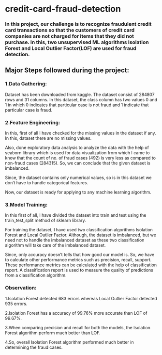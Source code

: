 # credit-card-fraud-detection

### In this project, our challenge is to recognize fraudulent credit card transactions so that the customers of credit card companies are not charged for items that they did not purchase. In this, two unsupervised ML algorithms Isolation Forest and Local Outlier Factor(LOF) are used for fraud detection.

## Major Steps followed during the project:

### 1.Data Gathering:

Dataset has been downloaded from kaggle. The dataset consist of 284807 rows and 31 columns. In this dataset, the class column has two values 0 and 1 in which 0 indicates that particular case is not fraud and 1 indicate that particular case is fraud.

### 2.Feature Engineering:

In this, first of all I have checked for the missing values in the dataset if any. In this, dataset there are no missing values.

Also, done exploratory data analysis to analyze the data with the help of seaborn library which is used for data visualization from which I came to know that the count of no. of fraud cases (492) is very less as compared to non-fraud cases (284315).
So, we can conclude that the given dataset is imbalanced.

Since, the dataset contains only numerical values, so is in this dataset we don’t have to handle categorical features.

Now, our dataset is ready for applying to any machine learning algorithm.

### 3.Model Training:

In this first of all, I have divided the dataset into train and test using the train_test_split method of sklearn library.

For training the dataset, I have used two classification algorithms Isolation Forest and Local Outlier Factor. Although, the dataset is imbalanced, but we need not to handle the imbalanced dataset as these two classification algorithm will take care of the imbalanced dataset.

Since, only accuracy doesn’t tells that how good our model is. So, we have to calculate other performance metrics such as precision, recall, support. These performance metrics can be calculated with the help of classification report.
A classification report is used to measure the quality of predictions from a classification algorithm.

### Observation:

1.Isolation Forest detected 683 errors whereas Local Outlier Factor detected 935 errors.

2.Isolation Forest has a accuracy of 99.76% more accurate than LOF of 99.67%.

3.When comparing precision and recall for both the models, the Isolation Forest algorithm perform much better than LOF.

4.So, overall Isolation Forest algorithm performed much better in determining the fraud cases.
